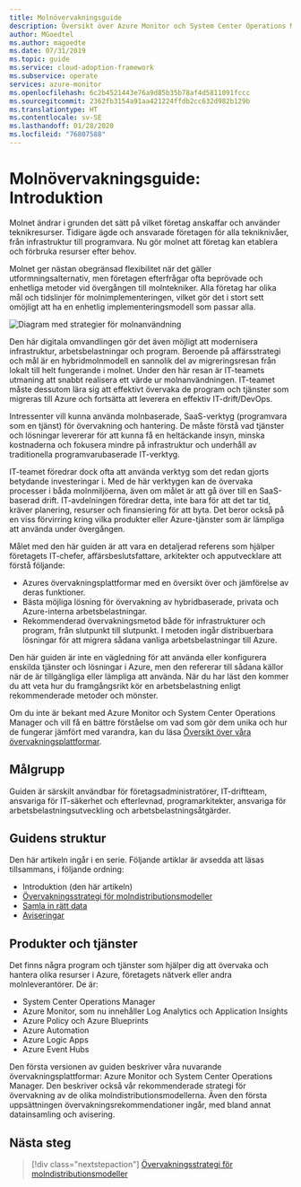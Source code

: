 ```yaml
---
title: Molnövervakningsguide
description: Översikt över Azure Monitor och System Center Operations Manager
author: MGoedtel
ms.author: magoedte
ms.date: 07/31/2019
ms.topic: guide
ms.service: cloud-adoption-framework
ms.subservice: operate
services: azure-monitor
ms.openlocfilehash: 6c2b4521443e76a9d85b35b78af4d5811091fccc
ms.sourcegitcommit: 2362fb3154a91aa421224ffdb2cc632d982b129b
ms.translationtype: HT
ms.contentlocale: sv-SE
ms.lasthandoff: 01/28/2020
ms.locfileid: "76807588"
---
```

# <a name="cloud-monitoring-guide-introduction"></a>Molnövervakningsguide: Introduktion

Molnet ändrar i grunden det sätt på vilket företag anskaffar och använder teknikresurser. Tidigare ägde och ansvarade företagen för alla tekniknivåer, från infrastruktur till programvara. Nu gör molnet att företag kan etablera och förbruka resurser efter behov.

Molnet ger nästan obegränsad flexibilitet när det gäller utformningsalternativ, men företagen efterfrågar ofta beprövade och enhetliga metoder vid övergången till molntekniker. Alla företag har olika mål och tidslinjer för molnimplementeringen, vilket gör det i stort sett omöjligt att ha en enhetlig implementeringsmodell som passar alla.

![Diagram med strategier för molnanvändning](./media/monitoring-management-guidance-cloud-and-on-premises/introduction-cloud-adoption.png)

Den här digitala omvandlingen gör det även möjligt att modernisera infrastruktur, arbetsbelastningar och program. Beroende på affärsstrategi och mål är en hybridmolnmodell en sannolik del av migreringsresan från lokalt till helt fungerande i molnet. Under den här resan är IT-teamets utmaning att snabbt realisera ett värde ur molnanvändningen. IT-teamet måste dessutom lära sig att effektivt övervaka de program och tjänster som migreras till Azure och fortsätta att leverera en effektiv IT-drift/DevOps.

Intressenter vill kunna använda molnbaserade, SaaS-verktyg (programvara som en tjänst) för övervakning och hantering. De måste förstå vad tjänster och lösningar levererar för att kunna få en heltäckande insyn, minska kostnaderna och fokusera mindre på infrastruktur och underhåll av traditionella programvarubaserade IT-verktyg.

IT-teamet föredrar dock ofta att använda verktyg som det redan gjorts betydande investeringar i. Med de här verktygen kan de övervaka processer i båda molnmiljöerna, även om målet är att gå över till en SaaS-baserad drift. IT-avdelningen föredrar detta, inte bara för att det tar tid, kräver planering, resurser och finansiering för att byta. Det beror också på en viss förvirring kring vilka produkter eller Azure-tjänster som är lämpliga att använda under övergången.

Målet med den här guiden är att vara en detaljerad referens som hjälper företagets IT-chefer, affärsbeslutsfattare, arkitekter och apputvecklare att förstå följande:

* Azures övervakningsplattformar med en översikt över och jämförelse av deras funktioner.
* Bästa möjliga lösning för övervakning av hybridbaserade, privata och Azure-interna arbetsbelastningar.
* Rekommenderad övervakningsmetod både för infrastrukturer och program, från slutpunkt till slutpunkt. I metoden ingår distribuerbara lösningar för att migrera sådana vanliga arbetsbelastningar till Azure.

Den här guiden är inte en vägledning för att använda eller konfigurera enskilda tjänster och lösningar i Azure, men den refererar till sådana källor när de är tillgängliga eller lämpliga att använda. När du har läst den kommer du att veta hur du framgångsrikt kör en arbetsbelastning enligt rekommenderade metoder och mönster.

Om du inte är bekant med Azure Monitor och System Center Operations Manager och vill få en bättre förståelse om vad som gör dem unika och hur de fungerar jämfört med varandra, kan du läsa [Översikt över våra övervakningsplattformar](./platform-overview.md).

## <a name="audience"></a>Målgrupp

Guiden är särskilt användbar för företagsadministratörer, IT-driftteam, ansvariga för IT-säkerhet och efterlevnad, programarkitekter, ansvariga för arbetsbelastningsutveckling och arbetsbelastningsåtgärder.

## <a name="how-this-guide-is-structured"></a>Guidens struktur

Den här artikeln ingår i en serie. Följande artiklar är avsedda att läsas tillsammans, i följande ordning:

* Introduktion (den här artikeln)
* [Övervakningsstrategi för molndistributionsmodeller](./cloud-models-monitor-overview.md)
* [Samla in rätt data](./data-collection.md)
* [Aviseringar](./alerting.md)

## <a name="products-and-services"></a>Produkter och tjänster

Det finns några program och tjänster som hjälper dig att övervaka och hantera olika resurser i Azure, företagets nätverk eller andra molnleverantörer. De är:

* System Center Operations Manager
* Azure Monitor, som nu innehåller Log Analytics och Application Insights
* Azure Policy och Azure Blueprints
* Azure Automation
* Azure Logic Apps
* Azure Event Hubs

Den första versionen av guiden beskriver våra nuvarande övervakningsplattformar: Azure Monitor och System Center Operations Manager. Den beskriver också vår rekommenderade strategi för övervakning av de olika molndistributionsmodellerna. Även den första uppsättningen övervakningsrekommendationer ingår, med bland annat datainsamling och avisering.

## <a name="next-steps"></a>Nästa steg

> [!div class="nextstepaction"]
> [Övervakningsstrategi för molndistributionsmodeller](./cloud-models-monitor-overview.md)
